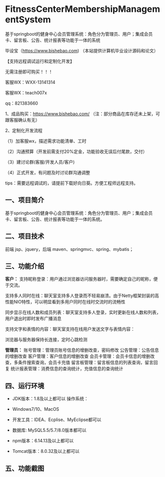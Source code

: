 # FitnessCenterMembershipManagementSystem
 基于springboot的健身中心会员管理系统：角色分为管理员、用户；集成会员卡、留言板、公告、统计报表等功能于一体的系统

毕设宝（https://www.bishebao.com) （本站提供计算机毕业设计源码和论文）

【支持远程调试运行和定制化开发】

无需注册即可购买！！！

客服WX：WXX-13141314

客服WX：teach007x

qq：821383660


1、成品购买：https://www.bishebao.com/ （注：部分商品在库存还未上架，可跟客服确认有无）

2、定制化开发流程

（1）加客服wx，描述需求功能清单、工时

（2）沟通预算（开发前需支付20%定金，功能验收无误后付尾款，交付）

（3）建讨论群(客服/开发人员/客户)

（4）正式开发，有问题及时讨论群沟通调整

tips：需要远程调试的，请提前下载好向日葵。方便工程师远程支持。
<h2>一、项目简介</h2>
基于springboot的健身中心会员管理系统：角色分为管理员、用户；集成会员卡、留言板、公告、统计报表等功能于一体的系统。
<h2>二、项目技术</h2>
前端 jsp、jquery，后端 maven、springmvc、spring、mybatis；
<h2>三、功能介绍</h2>
<div class="markdown-heading" dir="auto">
<div class="markdown-heading" dir="auto">

<strong>客户：</strong>
支持昵称登录：用户通过浏览器访问服务器时，需要确定自己的昵称，便于交流。

支持多人同时在线：聊天室支持多人登录而不轻易崩溃。由于Netty框架封装的高性能NIO特性，可以明显看到多用户同时在线时交流时的流畅性

同步显示在线人数和成员列表：聊天室支持多人登录，实时更新在线人数和列表，用户退出时即时发布广播消息

支持文字和表情的内容：聊天室支持在线用户发送文字与表情内容：

浏览器与服务器保持长连接，定时心跳检测

<strong>管理员：</strong>
账号管理：管理员账号信息的增删改查，密码修改
公告管理：公告信息的增删改查
客户管理：客户信息的增删改查
会员卡管理：会员卡信息的增删改查，多条件搜索查询，会员卡充值
留言板管理：留言板信息的列表查询，留言回复
统计报表管理：消费信息的查询统计，充值信息的查询统计

</div>
</div>
<h2>四、运行环境</h2>
<ul dir="auto">
 	<li>
<p dir="auto">JDK版本：1.8及以上都可以 操作系统：</p>
</li>
 	<li>
<p dir="auto">Windows7/10、MacOS</p>
</li>
 	<li>
<p dir="auto">开发工具：IDEA、Ecplise、MyEclipse都可以</p>
</li>
 	<li>
<p dir="auto">数据库: MySQL5.5/5.7/8.0版本都可以</p>
</li>
 	<li>
<p dir="auto">npm版本：6.14.13及以上都可以</p>
</li>
 	<li>
<p dir="auto">Tomcat版本：8.0.32及以上都可以</p>
</li>
</ul>
<h2>五、功能截图</h2>
<img class="aligncenter size-full wp-image" src="https://www.bishebao.com/wp-content/uploads/2024/07/Java毕业设计-基于springboot的健身中心会员管理系统/result/image_1_1.png" alt="" />
<img class="aligncenter size-full wp-image" src="https://www.bishebao.com/wp-content/uploads/2024/07/Java毕业设计-基于springboot的健身中心会员管理系统/result/image_2_2.png" alt="" />
<img class="aligncenter size-full wp-image" src="https://www.bishebao.com/wp-content/uploads/2024/07/Java毕业设计-基于springboot的健身中心会员管理系统/result/image_3_3.png" alt="" />
<img class="aligncenter size-full wp-image" src="https://www.bishebao.com/wp-content/uploads/2024/07/Java毕业设计-基于springboot的健身中心会员管理系统/result/image_4_4.png" alt="" />
<img class="aligncenter size-full wp-image" src="https://www.bishebao.com/wp-content/uploads/2024/07/Java毕业设计-基于springboot的健身中心会员管理系统/result/image_5_5.png" alt="" />
<img class="aligncenter size-full wp-image" src="https://www.bishebao.com/wp-content/uploads/2024/07/Java毕业设计-基于springboot的健身中心会员管理系统/result/image_6_6.png" alt="" />
<img class="aligncenter size-full wp-image" src="https://www.bishebao.com/wp-content/uploads/2024/07/Java毕业设计-基于springboot的健身中心会员管理系统/result/image_7_7.png" alt="" />
<img class="aligncenter size-full wp-image" src="https://www.bishebao.com/wp-content/uploads/2024/07/Java毕业设计-基于springboot的健身中心会员管理系统/result/image_8_8.png" alt="" />
<img class="aligncenter size-full wp-image" src="https://www.bishebao.com/wp-content/uploads/2024/07/Java毕业设计-基于springboot的健身中心会员管理系统/result/image_9_9.png" alt="" />